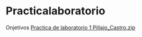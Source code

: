 # Practicalaboratorio

Onjetivos [Practica de laboratorio  1 Pillajo_Castro.zip](https://github.com/Josue19Pillajo/Practicalaboratorio/files/6597904/Practica.de.laboratorio.1.Pillajo_Castro.zip)
